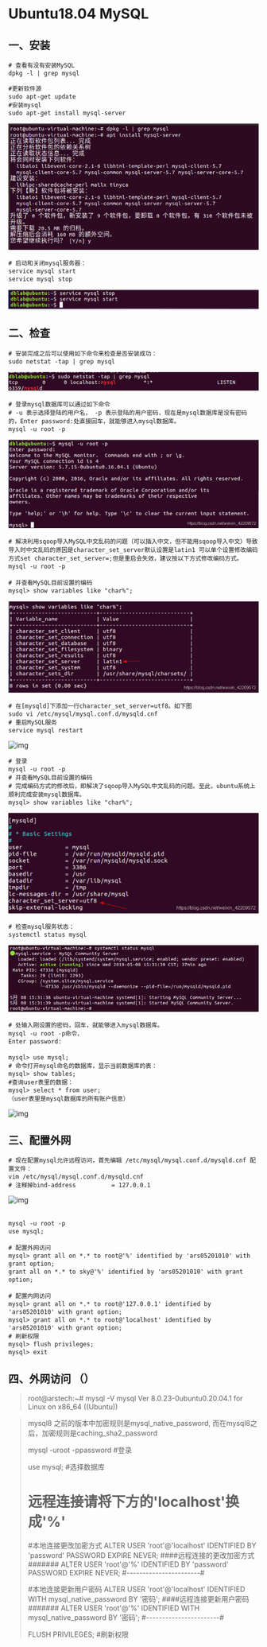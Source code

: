 # Ubuntu18.04 MySQL



## 一、安装

```shell
# 查看有没有安装MySQL
dpkg -l | grep mysql
```

```shell
#更新软件源
sudo apt-get update 
#安装mysql
sudo apt-get install mysql-server  
```

![img](安装.png)

```shell
# 启动和关闭mysql服务器：
service mysql start
service mysql stop
```

![img](启动关闭.png)



## 二、检查



```shell
# 安装完成之后可以使用如下命令来检查是否安装成功：
sudo netstat -tap | grep mysql
```

![img](状态检查.png)



```shell
# 登录mysql数据库可以通过如下命令
# -u 表示选择登陆的用户名， -p 表示登陆的用户密码，现在是mysql数据库是没有密码的，Enter password:处直接回车，就能够进入mysql数据库。
mysql -u root -p
```

![img](命令行模式.png)



```shell
# 解决利用sqoop导入MySQL中文乱码的问题（可以插入中文，但不能用sqoop导入中文）导致导入时中文乱码的原因是character_set_server默认设置是latin1 可以单个设置修改编码方式set character_set_server=;但是重启会失效，建议按以下方式修改编码方式。
mysql -u root -p

# 并查看MySQL目前设置的编码
mysql> show variables like "char%";
```



![img](乱码.png)

```shell
# 在[mysqld]下添加一行character_set_server=utf8。如下图
sudo vi /etc/mysql/mysql.conf.d/mysqld.cnf
# 重启MySQL服务
service mysql restart
```

![img](/Users/sky/Github/node/node_doc/mysql/不乱码.png)

```shell
# 登录
mysql -u root -p
# 并查看MySQL目前设置的编码
# 完成编码方式的修改后，即解决了sqoop导入MySQL中文乱码的问题。至此，ubuntu系统上顺利完成安装mysql数据库。
mysql> show variables like "char%";
```

![img](不乱码正确.png)

```
# 检查mysql服务状态：
systemctl status mysql
```

![img](健康状态.png)

```shell
# 处输入刚设置的密码，回车，就能够进入mysql数据库。
mysql -u root -p命令，
Enter password:

mysql> use mysql; 
# 命令打开mysql命名的数据库，显示当前数据库的表：
mysql> show tables; 
#查询user表里的数据：
mysql> select * from user;
（user表里是mysql数据库的所有账户信息）
```



![img](/Users/sky/Github/node/node_doc/mysql/表.png)



## 三、配置外网



```shell
# 现在配置mysql允许远程访问，首先编辑 /etc/mysql/mysql.conf.d/mysqld.cnf 配置文件：
vim /etc/mysql/mysql.conf.d/mysqld.cnf
# 注释掉bind-address          = 127.0.0.1
```



![img](/Users/sky/Github/node/node_doc/mysql/设置网络.png)



```shell

mysql -u root -p
use mysql;

# 配置外网访问
mysql> grant all on *.* to root@'%' identified by 'ars05201010' with grant option;
grant all on *.* to sky@'%' identified by 'ars05201010' with grant option;

# 配置内网访问
mysql> grant all on *.* to root@'127.0.0.1' identified by 'ars05201010' with grant option;
mysql> grant all on *.* to root@'localhost' identified by 'ars05201010' with grant option;
# 刷新权限
mysql> flush privileges;    
mysql> exit
```





## 四、外网访问 （）

> root@arstech:~# mysql -V
> mysql  Ver 8.0.23-0ubuntu0.20.04.1 for Linux on x86_64 ((Ubuntu))



>mysql8 之前的版本中加密规则是mysql_native_password,
>而在mysql8之后，加密规则是caching_sha2_password 
>
>mysql -uroot -ppassword #登录
>
>use mysql; #选择数据库
>
># 远程连接请将下方的'localhost'换成'%'
>#本地连接更改加密方式
>ALTER USER 'root'@'localhost' IDENTIFIED BY 'password' PASSWORD EXPIRE NEVER; 
>####远程连接的更改加密方式#######
>ALTER USER 'root'@'%' IDENTIFIED BY 'password' PASSWORD EXPIRE NEVER;
>#-----------------------#
>
>#本地连接更新用户密码
>ALTER USER 'root'@'localhost' IDENTIFIED WITH mysql_native_password BY '密码'; 
>####远程连接更新用户密码#######
>ALTER USER 'root'@'%' IDENTIFIED WITH mysql_native_password BY '密码'; 
>#-----------------------#
>
>FLUSH PRIVILEGES; #刷新权限
